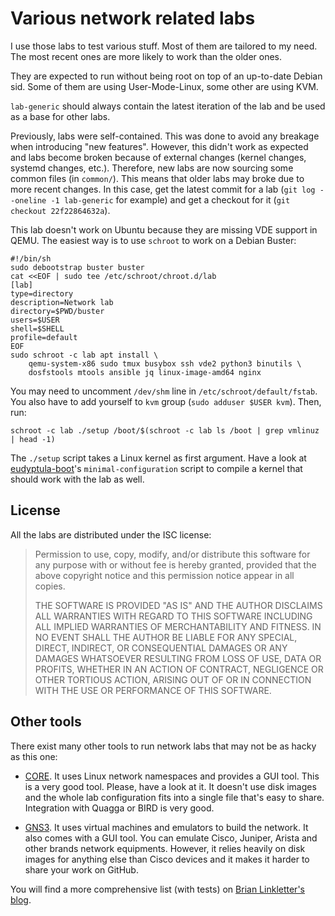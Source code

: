 Various network related labs
============================

I use those labs to test various stuff. Most of them are tailored to
my need. The most recent ones are more likely to work than the older
ones.

They are expected to run without being root on top of an up-to-date
Debian sid. Some of them are using User-Mode-Linux, some other are
using KVM.

`lab-generic` should always contain the latest iteration of the lab
and be used as a base for other labs.

Previously, labs were self-contained. This was done to avoid any
breakage when introducing "new features". However, this didn't work as
expected and labs become broken because of external changes (kernel
changes, systemd changes, etc.). Therefore, new labs are now sourcing
some common files (in `common/`). This means that older labs may broke
due to more recent changes. In this case, get the latest commit for a
lab (`git log --oneline -1 lab-generic` for example) and get a
checkout for it (`git checkout 22f22864632a`).

This lab doesn't work on Ubuntu because they are missing VDE support
in QEMU. The easiest way is to use `schroot` to work on a Debian
Buster:

    #!/bin/sh
    sudo debootstrap buster buster
    cat <<EOF | sudo tee /etc/schroot/chroot.d/lab
    [lab]
    type=directory
    description=Network lab
    directory=$PWD/buster
    users=$USER
    shell=$SHELL
    profile=default
    EOF
    sudo schroot -c lab apt install \
        qemu-system-x86 sudo tmux busybox ssh vde2 python3 binutils \
        dosfstools mtools ansible jq linux-image-amd64 nginx

You may need to uncomment `/dev/shm` line in
`/etc/schroot/default/fstab`. You also have to add yourself to `kvm`
group (`sudo adduser $USER kvm`). Then, run:

    schroot -c lab ./setup /boot/$(schroot -c lab ls /boot | grep vmlinuz | head -1)

The `./setup` script takes a Linux kernel as first argument. Have a
look at
[eudyptula-boot](https://github.com/vincentbernat/eudyptula-boot/blob/master/minimal-configuration)'s
`minimal-configuration` script to compile a kernel that should work
with the lab as well.

License
-------

All the labs are distributed under the ISC license:

> Permission to use, copy, modify, and/or distribute this software for any
> purpose with or without fee is hereby granted, provided that the above
> copyright notice and this permission notice appear in all copies.
>
> THE SOFTWARE IS PROVIDED "AS IS" AND THE AUTHOR DISCLAIMS ALL WARRANTIES
> WITH REGARD TO THIS SOFTWARE INCLUDING ALL IMPLIED WARRANTIES OF
> MERCHANTABILITY AND FITNESS. IN NO EVENT SHALL THE AUTHOR BE LIABLE FOR
> ANY SPECIAL, DIRECT, INDIRECT, OR CONSEQUENTIAL DAMAGES OR ANY DAMAGES
> WHATSOEVER RESULTING FROM LOSS OF USE, DATA OR PROFITS, WHETHER IN AN
> ACTION OF CONTRACT, NEGLIGENCE OR OTHER TORTIOUS ACTION, ARISING OUT OF
> OR IN CONNECTION WITH THE USE OR PERFORMANCE OF THIS SOFTWARE.

Other tools
-----------

There exist many other tools to run network labs that may not be as
hacky as this one:

 - [CORE](http://www.nrl.navy.mil/itd/ncs/products/core). It uses
   Linux network namespaces and provides a GUI tool. This is a very
   good tool. Please, have a look at it. It doesn't use disk images
   and the whole lab configuration fits into a single file that's easy
   to share. Integration with Quagga or BIRD is very good.

 - [GNS3](http://www.gns3.com/). It uses virtual machines and
   emulators to build the network. It also comes with a GUI tool. You
   can emulate Cisco, Juniper, Arista and other brands network
   equipments. However, it relies heavily on disk images for anything
   else than Cisco devices and it makes it harder to share your work
   on GitHub.

You will find a more comprehensive list (with tests) on [Brian Linkletter's blog](http://www.brianlinkletter.com/open-source-network-simulators/).

